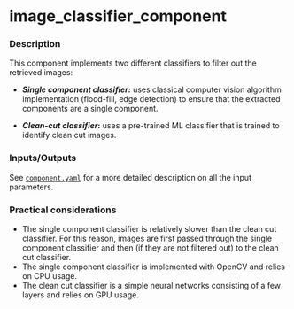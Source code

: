 # image_classifier_component

### Description

This component implements two different classifiers to filter out
the retrieved images:  

* **_Single component classifier:_** uses classical computer vision algorithm implementation (flood-fill, edge detection)
to ensure that the extracted components are a single component.     

  
* **_Clean-cut classifier_:** uses a pre-trained ML classifier that is trained to identify clean cut images.

### **Inputs/Outputs**

See [`component.yaml`](component.yaml) for a more detailed description on all the input parameters. 

### **Practical considerations**

* The single component classifier is relatively slower than the clean cut classifier. For this reason,
images are first passed through the single component classifier and then (if they are not filtered out) to
the clean cut classifier. 
* The single component classifier is implemented with OpenCV and relies on CPU usage.
* The clean cut classifier is a simple neural networks consisting of a few layers and relies on GPU usage. 



